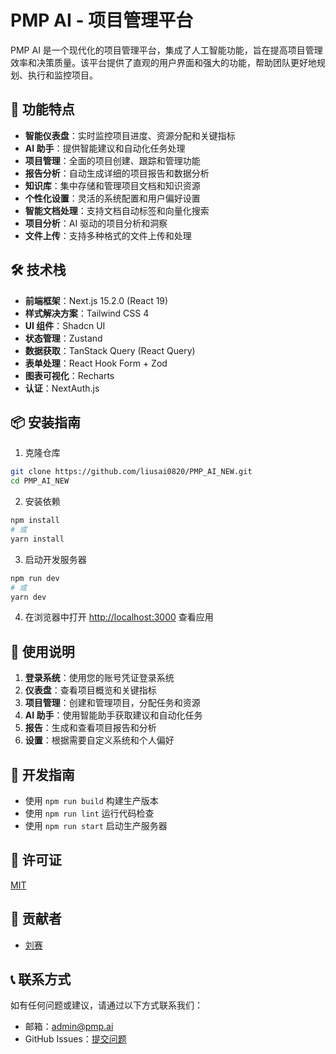 # PMP AI - 项目管理平台

PMP AI 是一个现代化的项目管理平台，集成了人工智能功能，旨在提高项目管理效率和决策质量。该平台提供了直观的用户界面和强大的功能，帮助团队更好地规划、执行和监控项目。

## 🌟 功能特点

- **智能仪表盘**：实时监控项目进度、资源分配和关键指标
- **AI 助手**：提供智能建议和自动化任务处理
- **项目管理**：全面的项目创建、跟踪和管理功能
- **报告分析**：自动生成详细的项目报告和数据分析
- **知识库**：集中存储和管理项目文档和知识资源
- **个性化设置**：灵活的系统配置和用户偏好设置
- **智能文档处理**：支持文档自动标签和向量化搜索
- **项目分析**：AI 驱动的项目分析和洞察
- **文件上传**：支持多种格式的文件上传和处理

## 🛠️ 技术栈

- **前端框架**：Next.js 15.2.0 (React 19)
- **样式解决方案**：Tailwind CSS 4
- **UI 组件**：Shadcn UI
- **状态管理**：Zustand
- **数据获取**：TanStack Query (React Query)
- **表单处理**：React Hook Form + Zod
- **图表可视化**：Recharts
- **认证**：NextAuth.js

## 📦 安装指南

1. 克隆仓库
```bash
git clone https://github.com/liusai0820/PMP_AI_NEW.git
cd PMP_AI_NEW
```

2. 安装依赖
```bash
npm install
# 或
yarn install
```

3. 启动开发服务器
```bash
npm run dev
# 或
yarn dev
```

4. 在浏览器中打开 [http://localhost:3000](http://localhost:3000) 查看应用

## 🚀 使用说明

1. **登录系统**：使用您的账号凭证登录系统
2. **仪表盘**：查看项目概览和关键指标
3. **项目管理**：创建和管理项目，分配任务和资源
4. **AI 助手**：使用智能助手获取建议和自动化任务
5. **报告**：生成和查看项目报告和分析
6. **设置**：根据需要自定义系统和个人偏好

## 🔧 开发指南

- 使用 `npm run build` 构建生产版本
- 使用 `npm run lint` 运行代码检查
- 使用 `npm run start` 启动生产服务器

## 📄 许可证

[MIT](LICENSE)

## 👥 贡献者

- [刘赛](https://github.com/liusai0820)

## 📞 联系方式

如有任何问题或建议，请通过以下方式联系我们：

- 邮箱：admin@pmp.ai
- GitHub Issues：[提交问题](https://github.com/liusai0820/PMP_AI_NEW/issues)
